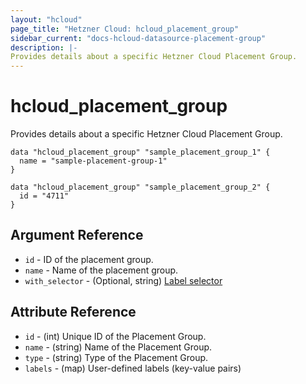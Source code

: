 ```yaml
---
layout: "hcloud"
page_title: "Hetzner Cloud: hcloud_placement_group"
sidebar_current: "docs-hcloud-datasource-placement-group"
description: |-
Provides details about a specific Hetzner Cloud Placement Group.
---
```


# hcloud_placement_group

Provides details about a specific Hetzner Cloud Placement Group.

```hcl
data "hcloud_placement_group" "sample_placement_group_1" {
  name = "sample-placement-group-1"
}

data "hcloud_placement_group" "sample_placement_group_2" {
  id = "4711"
}
```

## Argument Reference

- `id` - ID of the placement group.
- `name` - Name of the placement group.
- `with_selector` - (Optional, string) [Label selector](https://docs.hetzner.cloud/#overview-label-selector)

## Attribute Reference

- `id` - (int) Unique ID of the Placement Group.
- `name` - (string) Name of the Placement Group.
- `type` - (string)  Type of the Placement Group.
- `labels` - (map) User-defined labels (key-value pairs)
